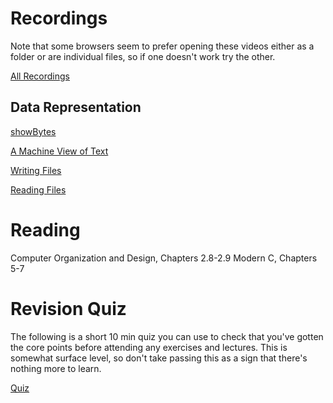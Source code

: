 # Recordings

Note that some browsers seem to prefer opening these videos either as a folder 
or are individual files, so if one doesn't work try the other.

[All Recordings](https://sid.erda.dk/sharelink/eYO08p2bLh)

## Data Representation

[showBytes](https://sid.erda.dk/share_redirect/bwHvfTUm4I)

[A Machine View of Text](https://sid.erda.dk/share_redirect/AEggCq6DJE)

[Writing Files](https://sid.erda.dk/share_redirect/g3uJdzAY4i)

[Reading Files](https://sid.erda.dk/share_redirect/Be2kCRF4xV)

# Reading

Computer Organization and Design, Chapters 2.8-2.9 
Modern C, Chapters 5-7

# Revision Quiz

The following is a short 10 min quiz you can use to check that you've gotten
the core points before attending any exercises and lectures. This is somewhat
surface level, so don't take passing this as a sign that there's nothing more
to learn.

[Quiz](https://absalon.ku.dk/courses/85611/quizzes/109804)

